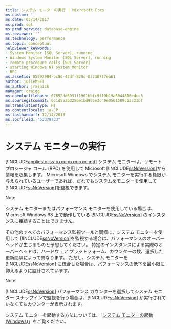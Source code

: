 ```yaml
---
title: システム モニターの実行 | Microsoft Docs
ms.custom: ''
ms.date: 03/14/2017
ms.prod: sql
ms.prod_service: database-engine
ms.reviewer: ''
ms.technology: performance
ms.topic: conceptual
helpviewer_keywords:
- System Monitor [SQL Server], running
- Windows System Monitor [SQL Server], running
- remote procedure calls [SQL Server]
- starting Windows NT System Monitor
- RPC
ms.assetid: 05297984-bc8d-43df-829c-032387f7ea61
author: julieMSFT
ms.author: jrasnick
manager: craigg
ms.openlocfilehash: 67652dd6931f1961bbfc9f19b19a5044816edcc3
ms.sourcegitcommit: 0c1d552b3256e1bd995e3c49e0561589c52c21bf
ms.translationtype: HT
ms.contentlocale: ja-JP
ms.lasthandoff: 12/14/2018
ms.locfileid: "53379733"
---
```

# <a name="run-system-monitor"></a>システム モニターの実行
[!INCLUDE[appliesto-ss-xxxx-xxxx-xxx-md](../../includes/appliesto-ss-xxxx-xxxx-xxx-md.md)]
  システム モニターは、リモート プロシージャ コール (RPC) を使用して Microsoft [!INCLUDE[ssNoVersion](../../includes/ssnoversion-md.md)]から情報を収集します。 Microsoft Windows でシステム モニターを実行する権限が与えられているユーザーであれば、だれでもシステムをモニターを使用して [!INCLUDE[ssNoVersion](../../includes/ssnoversion-md.md)]を監視できます。  
  
> [!NOTE]  
>  システム モニターまたはパフォーマンス モニターを使用している場合は、Microsoft Windows 98 上で動作している [!INCLUDE[ssNoVersion](../../includes/ssnoversion-md.md)] のインスタンスに接続することはできません。  
  
 その他のすべてのパフォーマンス監視ツールと同様に、システム モニターを使用して [!INCLUDE[ssNoVersion](../../includes/ssnoversion-md.md)]を監視する場合は、パフォーマンスのオーバーヘッドが生じるものと予想してください。 特定のインスタンスによる実際のオーバーヘッドは、ハードウェア プラットフォーム、カウンターの数、選択した更新間隔によって異なります。 ただし、システム モニターを [!INCLUDE[ssNoVersion](../../includes/ssnoversion-md.md)] に統合した場合は、パフォーマンスの低下を最小限に抑えるように設計されています。  
  
> [!NOTE]  
>  [!INCLUDE[ssNoVersion](../../includes/ssnoversion-md.md)] パフォーマンス カウンターを選択してシステム モニター スナップインで監視を行う場合は、[!INCLUDE[ssNoVersion](../../includes/ssnoversion-md.md)] が実行されていなくてもカウンターが表示されます。  
  
 システム モニターを起動する方法については、「[システム モニターの起動&#40;Windows&#41;](../../relational-databases/performance/start-system-monitor-windows.md)」をご覧ください。  
  
  
